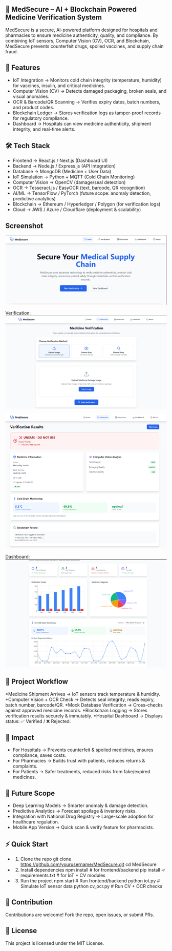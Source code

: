 ## 🏥 MedSecure – AI + Blockchain Powered Medicine Verification System

MedSecure is a secure, AI-powered platform designed for hospitals and pharmacies to ensure medicine authenticity, quality, and compliance. By combining IoT sensors, Computer Vision (CV), OCR, and Blockchain, MedSecure prevents counterfeit drugs, spoiled vaccines, and supply chain fraud.

## 🚀 Features

* IoT Integration → Monitors cold chain integrity (temperature, humidity) for vaccines, insulin, and critical medicines.
* Computer Vision (CV) → Detects damaged packaging, broken seals, and visual anomalies.
* OCR & Barcode/QR Scanning → Verifies expiry dates, batch numbers, and product codes.
* Blockchain Ledger → Stores verification logs as tamper-proof records for regulatory compliance.
* Dashboard → Hospitals can view medicine authenticity, shipment integrity, and real-time alerts.

## 🛠️ Tech Stack

* Frontend → React.js / Next.js (Dashboard UI)
* Backend → Node.js / Express.js (API Integration)
* Database → MongoDB (Medicine + User Data)
* IoT Simulation → Python + MQTT (Cold Chain Monitoring)
* Computer Vision → OpenCV (damage/seal detection)
* OCR → Tesseract.js / EasyOCR (text, barcode, QR recognition)
* AI/ML → TensorFlow / PyTorch (future scope: anomaly detection, predictive analytics)
* Blockchain → Ethereum / Hyperledger / Polygon (for verification logs)
* Cloud → AWS / Azure / Cloudflare (deployment & scalability)

## Screenshot

![Homepage](Front.png)

Verification:
![Homepage](verification.png)

![Homepage](dashboard.png)

Dashboard: 
![Homepage](dashboard2.png)

## 📂 Project Workflow

*Medicine Shipment Arrives → IoT sensors track temperature & humidity.
*Computer Vision + OCR Check → Detects seal integrity, reads expiry, batch number, barcode/QR.
*Mock Database Verification → Cross-checks against approved medicine records.
*Blockchain Logging → Stores verification results securely & immutably.
*Hospital Dashboard → Displays status: ✅ Verified / ❌ Rejected.

## 🎯 Impact

* For Hospitals → Prevents counterfeit & spoiled medicines, ensures compliance, saves costs.
* For Pharmacies → Builds trust with patients, reduces returns & complaints.
* For Patients → Safer treatments, reduced risks from fake/expired medicines.

## 🔮 Future Scope

* Deep Learning Models → Smarter anomaly & damage detection.
* Predictive Analytics → Forecast spoilage & inventory risks.
* Integration with National Drug Registry → Large-scale adoption for healthcare regulation.
* Mobile App Version → Quick scan & verify feature for pharmacists.

## ⚡ Quick Start
* 1. Clone the repo
git clone https://github.com/yourusername/MedSecure.git
cd MedSecure

* 2. Install dependencies
npm install   # for frontend/backend
pip install -r requirements.txt   # for IoT + CV modules

* 3. Run the project
npm start         # Run frontend/backend
python iot.py     # Simulate IoT sensor data
python cv_ocr.py  # Run CV + OCR checks

## 📌 Contribution

Contributions are welcome! Fork the repo, open issues, or submit PRs.

## 📜 License

This project is licensed under the MIT License.
